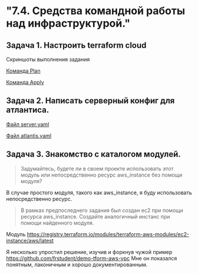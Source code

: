 # "7.4. Средства командной работы над инфраструктурой."

## Задача 1. Настроить terraform cloud

Скриншоты выполнения задания

[Команда Plan](Terraform_plan.png)

[Команда Apply](Terraform_apply.png)


## Задача 2. Написать серверный конфиг для атлантиса.

[Файл server.yaml](server.yaml)

[Файл atlantis.yaml](atlantis.yaml)

## Задача 3. Знакомство с каталогом модулей.

> Задумайтесь, будете ли в своем проекте использовать этот модуль или непосредственно ресурс aws_instance без помощи модуля?

В случае простого модуля, такого как aws_instance, я буду использовать непосредственно ресурс.

> В рамках предпоследнего задания был создан ec2 при помощи ресурса aws_instance. Создайте аналогичный инстанс при помощи найденного модуля.

Модуль https://registry.terraform.io/modules/terraform-aws-modules/ec2-instance/aws/latest

Я несколько упростил решение, изучив и форкнув чужой пример https://github.com/frstudent/demo-tform-aws-vpc
Мне он показался понятным, лаконичным и хорошо документированным.
